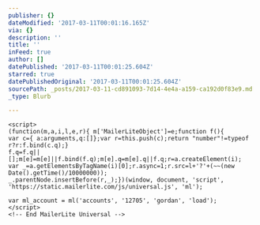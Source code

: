 ```yaml
---
publisher: {}
dateModified: '2017-03-11T00:01:16.165Z'
via: {}
description: ''
title: ''
inFeed: true
author: []
datePublished: '2017-03-11T00:01:25.604Z'
starred: true
datePublishedOriginal: '2017-03-11T00:01:25.604Z'
sourcePath: _posts/2017-03-11-cd891093-7d14-4e4a-a159-ca192d0f83e9.md
_type: Blurb

---
```

<!-- MailerLite Universal -->
    <script>
    (function(m,a,i,l,e,r){ m['MailerLiteObject']=e;function f(){ 
    var c={ a:arguments,q:[]};var r=this.push(c);return "number"!=typeof r?r:f.bind(c.q);}
    f.q=f.q||[];m[e]=m[e]||f.bind(f.q);m[e].q=m[e].q||f.q;r=a.createElement(i);
    var _=a.getElementsByTagName(i)[0];r.async=1;r.src=l+'?'+(~~(new Date().getTime()/10000000));
    _.parentNode.insertBefore(r,_);})(window, document, 'script', 'https://static.mailerlite.com/js/universal.js', 'ml');
    
    var ml_account = ml('accounts', '12705', 'gordan', 'load');
    </script>
    <!-- End MailerLite Universal -->